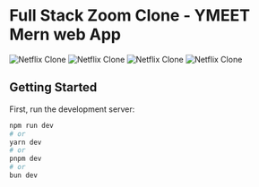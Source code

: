 
# Full Stack Zoom Clone - YMEET Mern web App
![Netflix Clone](https://i.ibb.co/BrHwwqY/Screenshot-2024-07-13-162032.png)
![Netflix Clone](https://i.ibb.co/HqmY68N/Screenshot-2024-07-13-162056.png)
![Netflix Clone](https://i.ibb.co/P93DM6X/Screenshot-2024-07-13-162133.png)
![Netflix Clone](https://i.ibb.co/y075GpR/Screenshot-2024-07-13-162117.png)


## Getting Started

First, run the development server:

```bash
npm run dev
# or
yarn dev
# or
pnpm dev
# or
bun dev
```


